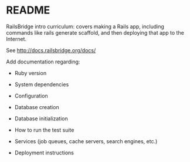 # README

RailsBridge intro curriculum: covers making a Rails app, including commands like rails generate scaffold, and then deploying that app to the Internet.

See http://docs.railsbridge.org/docs/

Add documentation regarding:

* Ruby version

* System dependencies

* Configuration

* Database creation

* Database initialization

* How to run the test suite

* Services (job queues, cache servers, search engines, etc.)

* Deployment instructions
